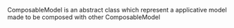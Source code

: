 ComposableModel is an abstract class which represent a applicative model made to be composed with other ComposableModel